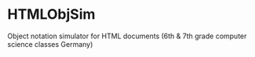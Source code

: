 # HTMLObjSim
Object notation simulator for HTML documents (6th &amp; 7th grade computer science classes Germany)
